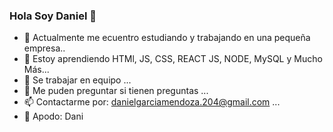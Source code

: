 ### Hola Soy Daniel 🌠

<!--
**Daniel-1209/Daniel-1209** is a ✨ _special_ ✨ repository because its `README.md` (this file) appears on your GitHub profile.

Here are some ideas to get you started:   -->

- 🔭 Actualmente me ecuentro estudiando y trabajando en una pequeña empresa..
- 🌱 Estoy aprendiendo HTMl, JS, CSS, REACT JS, NODE, MySQL y Mucho Más...
- 🦈 Se trabajar en equipo ...
- 💬 Me puden preguntar si tienen preguntas ...
- 📫 Contactarme por: 
       danielgarciamendoza.204@gmail.com ...
- 🐳 Apodo: Dani


